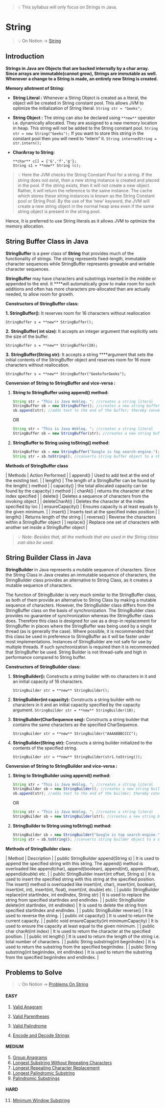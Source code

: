 >💡 This syllabus will only focus on Strings in Java.

# String
>💡 On Notion → [String](https://www.notion.so/String-48c0ba0133bd44ae8e35f9829dbd0cfe)

## **Introduction**

**Strings in Java are Objects that are backed internally by a char array. Since arrays are immutable(cannot grow), Strings are **immutable** as well. Whenever a change to a String is made, an entirely new String is created.**

**Memory allotment of String:**

- **String Literal :** Whenever a String Object is created as a literal, the object will be created in String constant pool. This allows JVM to optimize the initialization of String literal. 
`String str = "Geeks";`
- **String Object :** The string can also be declared using `**new**` operator i.e. dynamically allocated. They are assigned to a new memory location in heap. This string will not be added to the String constant pool.
`String str = new String("Geeks");`
If you want to store this string in the constant pool then you will need to “intern” it.
`String internedString = str.intern();`
- **CharArray to String:**
    
    ```
    **char** c[] = {'G','f','g'};
    String s1 = **new** String (c);
    ```
> 💡 Here the JVM checks the String Constant Pool for a string. If the string does not exist, then a new string instance is created and placed in the pool. If the string exists, then it will not create a new object. Rather, it will return the reference to the same instance. The cache which stores these string instances is known as the String Constant pool or String Pool. By the use of the ‘new’ keyword, the JVM will create a new string object in the normal heap area even if the same string object is present in the string pool.

Hence, It is preferred to use String literals as it allows JVM to optimize the memory allocation.


## String Buffer Class in Java

**StringBuffer** is a peer class of **String** that provides much of the functionality of strings. The string represents fixed-length, immutable character sequences while StringBuffer represents growable and writable character sequences.

**StringBuffer** may have characters and substrings inserted in the middle or appended to the end. It ****will automatically grow to make room for such additions and often has more characters pre-allocated than are actually needed, to allow room for growth. 

**Constructors of StringBuffer class:**

**1. StringBuffer()**: It reserves room for 16 characters without reallocation

`StringBuffer s = **new** StringBuffer();`

**2.** **StringBuffer( int size)**: It accepts an integer argument that explicitly sets the size of the buffer.

`StringBuffer s = **new** StringBuffer(20);`

**3.** **StringBuffer(String str):** It accepts a string ****argument that sets the initial contents of the StringBuffer object and reserves room for 16 more characters without reallocation.

`StringBuffer s = **new** StringBuffer("GeeksforGeeks");`

**Conversion of String to StringBuffer and vice-versa :**

1. **String to StringBuffer using append() method:**
    
    ```jsx
    String str = "This is Java Weblog. "; //creates a string literal
    StringBuffer sb = new StringBuffer(); //creates a new string buffer object
    sb.append(str); //adds text to the end of the buffer; thereby converting the string into a buffer object
    ```
    
    OR
    
    ```jsx
    String str = "This is Java Weblog. "; //creates a string literal
    StringBuffer sb = new StringBuffer(str); //creates a new string buffer object
    ```
    
2. **StringBuffer to String using toString() method:**
    
    ```jsx
    StringBuffer sb = new StringBuffer("Google is top search-engine."); //creates a new string buffer object
    String str = sb.toString(); //converts string buffer object to a string literal
    ```
    

**Methods of StringBuffer class**

| Methods | Action Performed |
| append() | Used to add text at the end of the existing text. |
| length() | The length of a StringBuffer can be found by the length( ) method |
| capacity() | the total allocated capacity can be found by the capacity( ) method |
| charAt() | returns the character at the index specified |
| delete() | Deletes a sequence of characters from the invoking object |
| deleteCharAt() | Deletes the character at the index specified by loc |
| ensureCapacity() | Ensures capacity is at least equals to the given minimum. |
| insert() | Inserts text at the specified index position |
| length() | Returns length of the string |
| reverse() | Reverse the characters within a StringBuffer object |
| replace() | Replace one set of characters with another set inside a StringBuffer object |

> 💡 *Note: Besides that, all the methods that are used in the String class can also be used.*

## String Builder Class in Java

**StringBuilder** in Java represents a mutable sequence of characters. Since the String Class in Java creates an immutable sequence of characters, the StringBuilder class provides an alternative to String Class, as it creates a mutable sequence of characters.

The function of StringBuilder is very much similar to the StringBuffer class, as both of them provide an alternative to String Class by making a mutable sequence of characters. However, the StringBuilder class differs from the StringBuffer class on the basis of synchronization. 
The StringBuilder class provides no guarantee of synchronization whereas the StringBuffer class does. Therefore this class is designed for use as a drop-in replacement for StringBuffer in places where the StringBuffer was being used by a single thread (as is generally the case). 
Where possible, it is recommended that this class be used in preference to StringBuffer as it will be faster under most implementations. Instances of StringBuilder are not safe for use by multiple threads. If such synchronization is required then it is recommended that StringBuffer be used. String Builder is not thread-safe and high in performance compared to String buffer.


**Constructors of StringBuilder class:**

1. **StringBuilder():** Constructs a string builder with no characters in it and an initial capacity of 16 characters.
    
    `StringBuilder str = **new** StringBuilder();`
    
2. **StringBuilder(int capacity):** Constructs a string builder with no characters in it and an initial capacity specified by the capacity argument. 
`StringBuilder str = **new** StringBuilder(10);`
3. **StringBuilder(CharSequence seq):** Constructs a string builder that contains the same characters as the specified CharSequence.
    
    `StringBuilder str = **new** StringBuilder("AAAABBBCCCC");`
    
4. **StringBuilder(String str):** Constructs a string builder initialized to the contents of the specified string.
    
    `StringBuilder str = **new** StringBuilder(str1.toString());`
    

****Conversion of String to StringBuilder and vice-versa :****

1. **String to StringBuilder using append() method:**
    
    ```jsx
    String str = "This is Java Weblog. "; //creates a string literal
    StringBuilder sb = new StringBuilder(); //creates a new string builder object
    sb.append(str); //adds text to the end of the builder; thereby converting the string into a builder object
    ```
    
    OR
    
    ```jsx
    String str = "This is Java Weblog. "; //creates a string literal
    StringBuilder sb = new StringBuilder(str); //creates a new string builder object
    ```
    
2. **StringBuilder to String using toString() method:**
    
    ```jsx
    StringBuilder sb = new StringBuilder("Google is top search-engine."); //creates a new string builder object
    String str = sb.toString(); //converts string builder object to a string literal
    ```
    

**Methods of StringBuilder class:**

| Method | Description |
| public StringBuilder append(String s) | It is used to append the specified string with this string. The append() method is overloaded like append(char), append(boolean), append(int), append(float), append(double) etc. |
| public StringBuilder insert(int offset, String s) | It is used to insert the specified string with this string at the specified position. The insert() method is overloaded like insert(int, char), insert(int, boolean), insert(int, int), insert(int, float), insert(int, double) etc. |
| public StringBuilder replace(int startIndex, int endIndex, String str) | It is used to replace the string from specified startIndex and endIndex. |
| public StringBuilder delete(int startIndex, int endIndex) | It is used to delete the string from specified startIndex and endIndex. |
| public StringBuilder reverse() | It is used to reverse the string. |
| public int capacity() | It is used to return the current capacity. |
| public void ensureCapacity(int minimumCapacity) | It is used to ensure the capacity at least equal to the given minimum. |
| public char charAt(int index) | It is used to return the character at the specified position. |
| public int length() | It is used to return the length of the string i.e. total number of characters. |
| public String substring(int beginIndex) | It is used to return the substring from the specified beginIndex. |
| public String substring(int beginIndex, int endIndex) | It is used to return the substring from the specified beginIndex and endIndex. |


## Problems to Solve

>💡 On Notion →  [Problems On String](https://www.notion.so/b0923d87829b469cbebcfbf4da45fc6d)

#### EASY
1. [Valid Anagram](https://www.notion.so/Valid-Anagram-2b798aa98e8c4b178a9f5a8865912f05)

2. [Valid Parentheses](https://www.notion.so/Valid-Parentheses-4ff10616866245dda1c6e28a45538095)

3. [Valid Palindrome](https://www.notion.so/Valid-Palindrome-3db6be2ad0774988bef70917a911a486)

4. [Encode and Decode Strings](https://www.notion.so/Encode-and-Decode-Strings-6629db5f35084a28bb36a0f9c53d6252)


#### MEDIUM 

5. [Group Anagrams](https://www.notion.so/Group-Anagrams-4462cdc61c8d41e7be04fd57cc289ef8)
6. [Longest Substring Without Repeating Characters](https://www.notion.so/Longest-Substring-Without-Repeating-Characters-05e818d3d0184962a7e307855c464c73)
7. [Longest Repeating Character Replacement](https://www.notion.so/Longest-Repeating-Character-Replacement-1614c49a38d34733b8e06f4e05a4452a)
8. [Longest Palindromic Substring](https://www.notion.so/Longest-Palindromic-Substring-2335b89ec5a044a0af4f0e0e08ad7b21)
9. [Palindromic Substrings](https://www.notion.so/Palindromic-Substrings-71644c756f98410481322d43a5897b6c)

#### HARD
11. [Minimum Window Substring](https://www.notion.so/Minimum-Window-Substring-0a6a9e53a35c4136a9a9d0b0ff3fad33)
